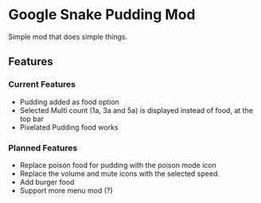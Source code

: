 # Google Snake Pudding Mod
Simple mod that does simple things.

## Features     
### Current Features
* Pudding added as food option
* Selected Multi count (1a, 3a and 5a) is displayed instead of food, at the top bar
* Pixelated Pudding food works

### Planned Features
* Replace poison food for pudding with the poison mode icon
* Replace the volume and mute icons with the selected speed.
* Add burger food
* Support more menu mod (?)
